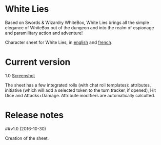 # White Lies

Based on Swords & Wizardry WhiteBox, White Lies brings all the simple elegance of WhiteBox out of the dungeon and into the realm of espionage and paramilitary action and adventure!

Character sheet for White Lies, in [english](http://dwdstudios.com/whitelies) and [french](http://legrumph.org/Terrier/?Chibi/White-Lies).

# Current version
1.0 [Screenshot](whitelies.png)

The sheet has a few integrated rolls (with chat roll templates): attributes, initiative (which will add a selected token to the turn tracker, if opened), Hit Dice and Attacks+Damage.
Attribute modifiers are automatically calculted.

# Release notes

##v1.0 (2016-10-30)

Creation of the sheet.
